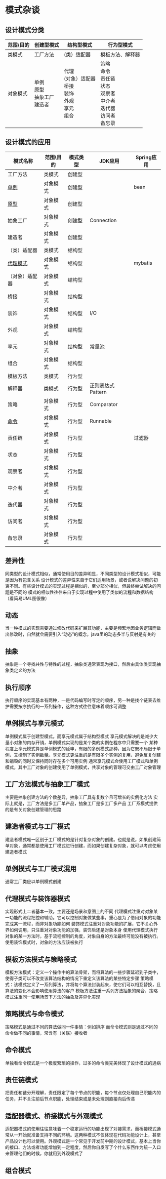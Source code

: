 # 模式杂谈

## 设计模式分类

|范围\目的|创建型模式|结构型模式|行为型模式|
| - | - | - | - |
|类模式|工厂方法|(类）适配器|模板方法、解释器|
|对象模式|单例<br>原型<br>抽象工厂<br>建造者|代理<br>(对象）适配器<br>桥接<br>装饰<br>外观<br>享元<br>组合|策略<br>命令<br>责任链<br>状态<br>观察者<br>中介者<br>迭代器<br>访问者<br>备忘录|

## 设计模式的应用

|模式名称|范围\目的|模式类型|JDK应用|Spring应用|
|-|-|-|-|-|
|工厂方法|类模式|创建型|||
|[单例](./demo/SingletonTest.java)|对象模式|创建型||bean|
|[原型](./demo/PrototypeTest.java)|对象模式|创建型|||
|抽象工厂|对象模式|创建型|Connection||
|建造者|对象模式|创建型|||
|（类）适配器|类模式|结构型|||
|[代理模式](./demo/ProxyTest.java)|对象模式|结构型||mybatis|
|（对象）适配器|对象模式|结构型|||
|桥接|对象模式|结构型|||
|装饰|对象模式|结构型|I/O||
|外观|对象模式|结构型|||
|享元|对象模式|结构型|常量池||
|组合|对象模式|结构型|||
|模板方法|类模式|行为型|||
|解释器|类模式|行为型|正则表达式Pattern||
|策略|对象模式|行为型|Comparator||
|[命令](./demo/CompositeCommandTest.java)|对象模式|行为型|Runnable||
|责任链|对象模式|行为型||过滤器|
|状态|对象模式|行为型|||
|观察者|对象模式|行为型|||
|中介者|对象模式|行为型|||
|迭代器|对象模式|行为型|||
|访问者|对象模式|行为型|||
|备忘录|对象模式|行为型|||

## 差异性

同类型的设计模式相似，通常使用目的差异明显，不同类型的设计模式相似，可能是因为有包含关系
设计模式的差异性来自于它们适用场景，或者说解决问题的初衷不同。有些设计模式的实现过程是相似的，至少部分相似，但最终尝试解决的问题是不同的
模式的相似性往往来自于实现过程中使用了类似的流程和数据结构（看简易UML图很像）

## 动态

当一种模式的实现需要通过修改代码来扩展其功能，主要是频繁地因业务逻辑而做出修改时，自然就会需要引入“动态”的概念。java里的动态多半与反射是有关的

## 抽象

抽象是一个寻找共性与特性的过程，抽象类通常表现为接口，然后由具体类实现抽象类定义的方法

## 执行顺序

执行顺序的实现基本有两种，一是代码编写时写定的顺序，另一种是找个链表去维护需要按序执行的一系列操作，这种方式往往意味着顺序可调整

## 单例模式与享元模式

单例模式属于创建型模式，而享元模式属于结构型模式
享元模式解决的是减少大量小对象的内存开销，单例模式实现的是某个类的实例在程序中只需要一个
某种程度上享元模式算是单例模式的延申，有限的多例模式那种，因为它既不局限于单例，又控制了实例数量。享元模式更注重的是有限多个实例的复用，避免反复创建和销毁的同时又保持同时存在多个可用实例
通常享元模式会使用工厂模式和单例模式，其中工厂对象的创建使用了单例模式，共享对象的管理可交由工厂对象管理

## 工厂方法模式与抽象工厂模式

主要是抽象创建方法的个数差异，抽象工厂具有复数个且可增长的实例化方法
实际上就是，工厂方法是多工厂单产品，抽象工厂是多工厂多产品
工厂系模式提供的是有关对象创建管理的思路

## 建造者模式与工厂模式

建造者模式唯一区别于工厂模式的是针对复杂对象的创建。也就是说，如果创建简单对象，通常都是使用工厂模式进行创建，而如果创建复杂对象，就可以考虑使用建造者模式

## 单例模式与工厂模式混用

通常工厂类应以单例模式创建

## 代理模式与装饰器模式

实现形式上二者基本一致，主要还是场景和意图上的不同
代理模式注重对对象某一功能的流程把控和辅助。它可以控制对象做某些事，重心是为了借用对象的功能完成某一流程，而非对象功能如何
装饰模式注重对对象功能的扩展，它不关心外界如何调用，只注重对对象功能的加强，装饰后还是对象本身
使用代理模式执行对象的某一方法时，基于流程控制的角度，对象自身的方法最终可能没有被执行。使用装饰模式时，对象的方法应该被执行

## 模板方法模式与策略模式

模板方法模式：定义一个操作中的算法骨架，而将算法的一些步骤延迟到子类中，使得子类可以不改变该算法结构的情况下重定义该算法的某些特定步骤
策略模式：该模式定义了一系列算法，并将每个算法封装起来，使它们可以相互替换，且算法的变化不会影响使用算法的客户
模板方法注重一系列方法抽象的聚合，策略模式注重同一使用场景下方法的抽象及差异化实现

## 策略模式与命令模式

策略模式是通过不同的算法做同一件事情：例如排序
而命令模式则是通过不同的命令做不同的事情，常含有（关联）接收者

## 命令模式

单独看命令模式是一个极度繁琐的操作，过多的命令类完美体现了设计模式的通病

## 责任链模式

把责任和链分开理解，责任限定了每个节点的职能，每个节点仅处理自己职能内的任务，并不关注前后节点职能，处理结束或是未处理则直接向后传递

## 适配器模式、桥接模式与外观模式

适配器模式的使用往往意味着一个稳定运行的功能出现了对接需求，而桥接模式通常从一开始就准备支持不同的环境。这两种模式不仅体现在代码功能设计上，甚至产品设计也可以使用。外观模式是一个常见于开发前中期的设计模式，基本上当你的接口、方法或者功能增加到一定程度，然后你自发写了个什么东西作为统一入口来管理他们的时候，你就用到外观模式了

## 组合模式
